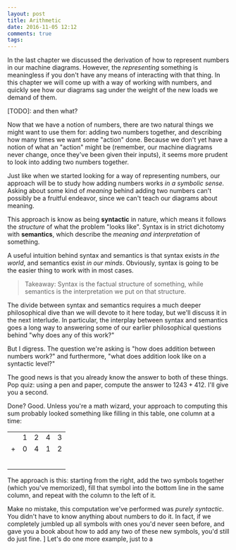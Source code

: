 ```yaml
---
layout: post
title: Arithmetic
date: 2016-11-05 12:12
comments: true
tags:
---
```


In the last chapter we discussed the derivation of how to represent numbers in
our machine diagrams. However, the *representing* something is meaningless if
you don't have any means of interacting with that thing. In this chapter we will
come up with a way of working with numbers, and quickly see how our diagrams sag
under the weight of the new loads we demand of them.

[TODO]: and then what?

Now that we have a notion of numbers, there are two natural things we might want
to use them for: adding two numbers together, and describing how many times we
want some "action" done. Because we don't yet have a notion of what an "action"
might be (remember, our machine diagrams never change, once they've been given
their inputs), it seems more prudent to look into adding two numbers together.

Just like when we started looking for a way of representing numbers, our
approach will be to study how adding numbers works *in a symbolic sense.* Asking
about some kind of *meaning* behind adding two numbers can't possibly be a
fruitful endeavor, since we can't teach our diagrams about meaning.

This approach is know as being **syntactic** in nature, which means it follows
the *structure* of what the problem "looks like". Syntax is in strict dichotomy
with **semantics**, which describe the *meaning and interpretation* of
something.

A useful intuition behind syntax and semantics is that syntax exists *in the
world*, and semantics exist *in our minds*. Obviously, syntax is going to be the
easier thing to work with in most cases.

> Takeaway: Syntax is the factual structure of something, while semantics is the
> interpretation we put on that structure.

The divide between syntax and semantics requires a much deeper philosophical
dive than we will devote to it here today, but we'll discuss it in the next
interlude. In particular, the interplay between syntax and semantics goes a long
way to answering some of our earlier philosophical questions behind "why does
any of this work?"

But I digress. The question we're asking is "how does addition between numbers
work?" and furthermore, "what does addition look like on a syntactic level?"

The good news is that you already know the answer to both of these things. Pop
quiz: using a pen and paper, compute the answer to $1243+412$. I'll give you a
second.

Done? Good. Unless you're a math wizard, your approach to computing this sum
probably looked something like filling in this table, one column at a time:

|   |   |   |   |   |
|---|---|---|---|---|
|   | 1 | 2 | 4 | 3 |
| + | 0 | 4 | 1 | 2 |
|   |   |   |   |   |
|&nbsp;|&nbsp;|&nbsp;|&nbsp;|&nbsp;|

The approach is this: starting from the right, add the two symbols together
(which you've memorized), fill that symbol into the bottom line in the same
column, and repeat with the column to the left of it.

Make no mistake, this computation we've performed was *purely syntactic*. You
didn't have to know anything about numbers to do it. In fact, if we completely
jumbled up all symbols with ones you'd never seen before, and gave you a book
about how to add any two of these new symbols, you'd still do just fine.
]
Let's do one more example, just to a
